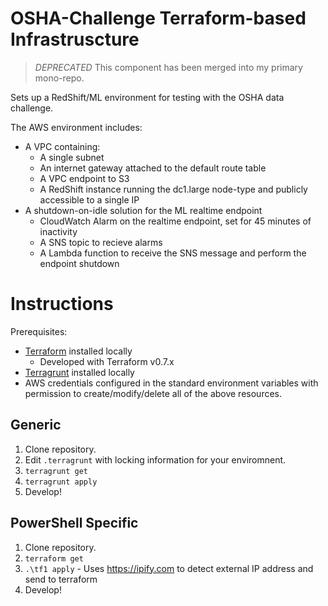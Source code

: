 # OSHA-Challenge Terraform-based Infrastruscture

> *DEPRECATED* This component has been merged into my primary mono-repo.

Sets up a RedShift/ML environment for testing with the OSHA data challenge.

The AWS environment includes:
- A VPC containing:
  - A single subnet
  - An internet gateway attached to the default route table
  - A VPC endpoint to S3
  - A RedShift instance running the dc1.large node-type and publicly accessible to a single IP
- A shutdown-on-idle solution for the ML realtime endpoint
  - CloudWatch Alarm on the realtime endpoint, set for 45 minutes of inactivity
  - A SNS topic to recieve alarms
  - A Lambda function to receive the SNS message and perform the endpoint shutdown

# Instructions

Prerequisites:
- [Terraform](https://www.terraform.io) installed locally
    - Developed with Terraform v0.7.x
- [Terragrunt](https://github.com/gruntwork-io/terragrunt) installed locally
- AWS credentials configured in the standard environment variables with permission to 
create/modify/delete all of the above resources.

## Generic

1. Clone repository.
2. Edit `.terragrunt` with locking information for your enviromnent.
3. `terragrunt get`
4. `terragrunt apply`
5. Develop!

## PowerShell Specific

1. Clone repository.
2. `terraform get`
3. `.\tf1 apply` - Uses https://ipify.com to detect external IP address and send to terraform
4. Develop!
